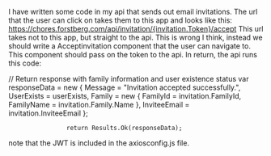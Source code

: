 I have written some code in my api that sends out email invitations. The url that the user can click on takes them to this app and looks like this: 
https://chores.forstberg.com/api/invitation/{invitation.Token}/accept
This url takes not to this app, but straight to the api. This is wrong I think, instead we should write a Acceptinvitation component that the user can navigate to. This component should pass on the token to the api. In return, the api runs this code:

// Return response with family information and user existence status
                    var responseData = new
                    {
                        Message = "Invitation accepted successfully.",
                        UserExists = userExists,
                        Family = new
                        {
                            FamilyId = invitation.FamilyId,
                            FamilyName = invitation.Family.Name
                        },
                        InviteeEmail = invitation.InviteeEmail
                    };

                    return Results.Ok(responseData);

note that the JWT is included in the axiosconfig.js file.
